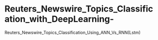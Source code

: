 # Reuters_Newswire_Topics_Classification_with_DeepLearning-
Reuters_Newswire_Topics_Classification_Using_ANN_Vs_RNN(Lstm)
